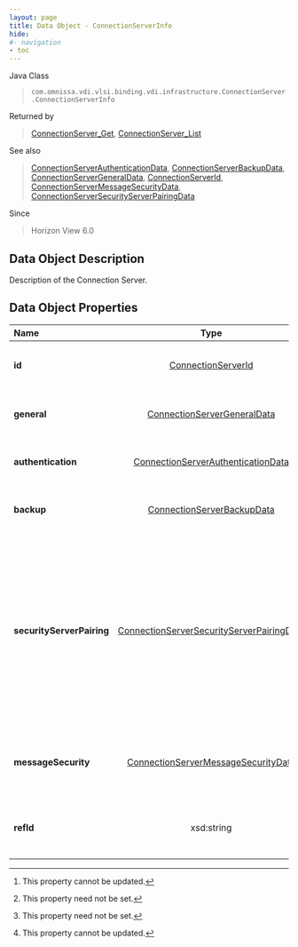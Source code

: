 ```yaml
---
layout: page
title: Data Object - ConnectionServerInfo
hide:
#- navigation
- toc
---
```






Java Class
> `com.omnissa.vdi.vlsi.binding.vdi.infrastructure.ConnectionServer.ConnectionServerInfo`

Returned by
> [ConnectionServer_Get](vdi.infrastructure.ConnectionServer.md#get), [ConnectionServer_List](vdi.infrastructure.ConnectionServer.md#list)

See also
> [ConnectionServerAuthenticationData](vdi.infrastructure.ConnectionServer.AuthenticationData.md), [ConnectionServerBackupData](vdi.infrastructure.ConnectionServer.BackupData.md), [ConnectionServerGeneralData](vdi.infrastructure.ConnectionServer.GeneralData.md), [ConnectionServerId](vdi.entity.ConnectionServerId.md), [ConnectionServerMessageSecurityData](vdi.infrastructure.ConnectionServer.MessageSecurityData.md), [ConnectionServerSecurityServerPairingData](vdi.infrastructure.ConnectionServer.SecurityServerPairingData.md)

Since
> Horizon View 6.0


## Data Object Description

Description of the Connection Server.

## Data Object Properties

 Name | Type | Description
:---|:---:|:---
**id**| [ConnectionServerId](vdi.entity.ConnectionServerId.md)|  Client reference to a specified Connection Server. [^2]
**general**| [ConnectionServerGeneralData](vdi.infrastructure.ConnectionServer.GeneralData.md)|  General Settings for the Connection Server.
**authentication**| [ConnectionServerAuthenticationData](vdi.infrastructure.ConnectionServer.AuthenticationData.md)|  Authentication Settings for the Connection Server.
**backup**| [ConnectionServerBackupData](vdi.infrastructure.ConnectionServer.BackupData.md)|  Backup Settings for the Connection Server.
**securityServerPairing**| [ConnectionServerSecurityServerPairingData](vdi.infrastructure.ConnectionServer.SecurityServerPairingData.md)| **Deprecated.**_This property is being deprecated since Security Server will no longer be supported in future releases. Please consider using Unified Access Gateway (UAG) instead._ Security Server pairing data for the Connection Server. [^1]
**messageSecurity**| [ConnectionServerMessageSecurityData](vdi.infrastructure.ConnectionServer.MessageSecurityData.md)|  The message security data for the Connection Server.  **_Since_** Horizon View 6.1
**refId**|  xsd:string|  Reference ID used for this Connection Server.  **_Since_** Horizon 8.7 [^1] [^2]


 


[^1]: This property need not be set.
[^2]: This property cannot be updated.